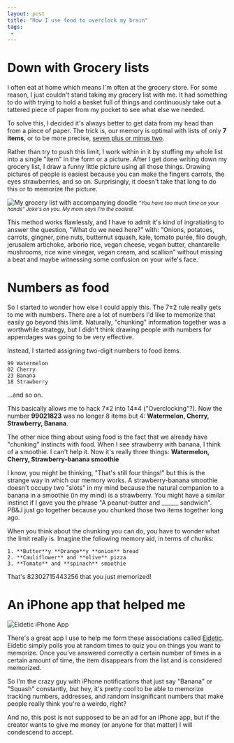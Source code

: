 ```yaml
---
layout: post
title: "How I use food to overclock my brain"
tags:
 -
---
```


# Down with Grocery lists

I often eat at home which means I'm often at the grocery store. For some reason,
I just couldn't stand taking my grocery list with me. It had something to do with
trying to hold a basket full of things and continuously take out a tattered piece
of paper from my pocket to see what else we needed.

To solve this, I decided it's always better to get data from my head than from a
piece of paper. The trick is, our memory is optimal with lists of only **7 items**,
or to be more precise, [seven plus or minus two](https://en.wikipedia.org/wiki/The_Magical_Number_Seven,_Plus_or_Minus_Two).

Rather than try to push this limit, I work within in it by stuffing my whole list
into a single "item" in the form or a picture. After I get done writing down my
grocery list, I draw a funny little picture using all those things. Drawing pictures
of people is easiest because you can make the fingers carrots, the eyes strawberries,
and so on. Surprisingly, it doesn't take that long to do this or to memorize the
picture.

![My grocery list with accompanying doodle](http://cdn.everything.io/blog/memory/groceries.jpg)
<small>*"You have too much time on your hands" Joke's on you. My mom says I'm the coolest.*</small>

This method works flawlessly, and I have to admit it's kind of ingratiating to answer
the question, "What do we need here?" with: "Onions, potatoes, carrots, gingner, pine
nuts, butternut squash, kale, tomato purée, filo dough, jerusalem artichoke, arborio
rice, vegan cheese, vegan butter, chantarelle mushrooms, rice wine vinegar, vegan
cream, and scallion" without missing a beat and maybe witnessing some confusion on
your wife's face.

# Numbers as food

So I started to wonder how else I could apply this. The 7±2 rule really gets to me
with numbers. There are a lot of numbers I'd like to memorize that easily go beyond
this limit. Naturally, "chunking" information together was a worthwhile strategy, 
but I didn't think drawing people with numbers for appendages was going to be very
effective.

Instead, I started assigning two-digit numbers to food items.

    99 Watermelon
    02 Cherry
    23 Banana
    18 Strawberry

...and so on.

This basically allows me to hack 7±2 into 14±4 ("Overclocking"?). Now the number **99021823** was no
longer 8 items but 4: **Watermelon, Cherry, Strawberry, Banana**.

The other nice thing about using food is the fact that we already have "chunking"
instincts with food. When I see strawberry with banana, I think of a smoothie. I can't
help it. Now it's really three things: **Watermelon, Cherry, Strawberry-banana smoothie**

I know, you might be thinking, "That's still four things!" but this is the strange way in
which our memory works. A strawberry-banana smoothie doesn't occupy two "slots" in my
mind because the natural companion to a banana in a smoothie (in my mind) is a strawberry.
You might have a similar instinct if I gave you the phrase "A peanut-butter and ______
sandwich". PB&J just go together because you chunked those two items together long ago.

When you think about the chunking you can do, you have to wonder what the limit really is.
Imagine the following memory aid, in terms of chunks:

    1. **Butter**y **Orange**y **onion** bread
    2. **Cauliflower** and **olive** pizza
    3. **Tomato** and **spinach** smoothie

That's 82302715443256 that you just memorized!

# An iPhone app that helped me

![Eidetic iPhone App](http://cdn.everything.io/blog/memory/eidetic.jpg)

There's a great app I use to help me form these associations called [Eidetic](https://itunes.apple.com/us/app/eidetic-learn-remember-anything/id536240413?mt=8).
Eidetic simply polls you at random times to quiz you on things you want to memorize.
Once you've answered correctly a certain number of times in a certain amount of time, 
the item disappears from the list and is considered memorized.

So I'm the crazy guy with iPhone notifications that just say "Banana" or "Squash"
constantly, but hey, it's pretty cool to be able to memorize tracking numbers, addresses,
and random insignificant numbers that make people really think you're a weirdo, right?

And no, this post is not supposed to be an ad for an iPhone app, but if the creator wants
to give me money (or anyone for that matter) I will condescend to accept.
